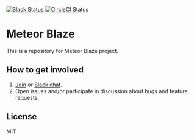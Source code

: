 [![Slack Status](http://slack.blazejs.com/badge.svg)](http://blazejs.com)
[![CircleCI Status](https://circleci.com/gh/meteor/blaze.svg?style=shield)](https://circleci.com/gh/meteor/blaze)

# Meteor Blaze

This is a repository for Meteor Blaze project.

## How to get involved

1. [Join](http://blazejs.com) or [Slack chat](http://slack.blazejs.com).
1. Open issues and/or participate in discussion about bugs and feature requests.

## License

MIT
